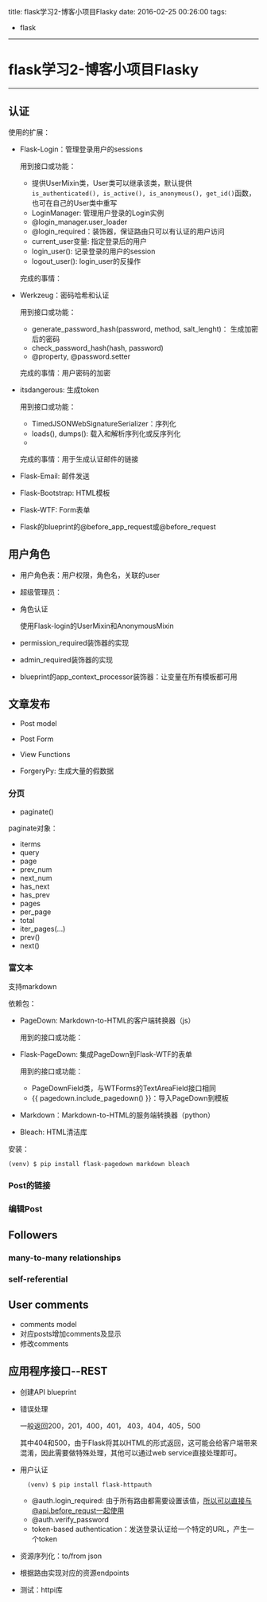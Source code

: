 title: flask学习2-博客小项目Flasky
date: 2016-02-25 00:26:00
tags:
- flask

----

# flask学习2-博客小项目Flasky
---

## 认证

使用的扩展：

* Flask-Login：管理登录用户的sessions

	用到接口或功能：
	
	* 提供UserMixin类，User类可以继承该类，默认提供`is_authenticated(), is_active(), is_anonymous(), get_id()`函数，也可在自己的User类中重写
	* LoginManager: 管理用户登录的Login实例
	* @login_manager.user_loader
	* @login_required：装饰器，保证路由只可以有认证的用户访问
	* current_user变量: 指定登录后的用户
	* login_user(): 记录登录的用户的session
	* logout_user(): login_user的反操作
	
	完成的事情：
	
* Werkzeug：密码哈希和认证

	用到接口或功能：
	
	* generate_password_hash(password, method, salt_lenght)： 生成加密后的密码
	* check_password_hash(hash, password)
	* @property, @password.setter
	
	完成的事情：用户密码的加密
	
* 	itsdangerous: 生成token

	用到接口或功能：
	
	* TimedJSONWebSignatureSerializer：序列化
	* loads(), dumps(): 载入和解析序列化或反序列化
	* 
	
	
	完成的事情：用于生成认证邮件的链接
	
* Flask-Email: 邮件发送
* Flask-Bootstrap: HTML模板
* Flask-WTF: Form表单	
* Flask的blueprint的@before_app_request或@before_request

## 用户角色

* 用户角色表：用户权限，角色名，关联的user

* 超级管理员：

* 角色认证

	使用Flask-login的UserMixin和AnonymousMixin
	
* permission_required装饰器的实现
* admin_required装饰器的实现
* blueprint的app_context_processor装饰器：让变量在所有模板都可用	


## 文章发布

* Post model
* Post Form
* View Functions

* ForgeryPy: 生成大量的假数据

### 分页

* paginate()

paginate对象：

* iterms
* query
* page
* prev_num
* next_num
* has_next
* has_prev
* pages
* per_page
* total
* iter_pages(...)
* prev()
* next()

### 富文本

支持markdown

依赖包：

* PageDown: Markdown-to-HTML的客户端转换器（js）

	用到的接口或功能：
	
	
* Flask-PageDown: 集成PageDown到Flask-WTF的表单

	用到的接口或功能：
	
	* PageDownField类，与WTForms的TextAreaField接口相同
	* {{ pagedown.include_pagedown() }}：导入PageDown到模板
	
	


* Markdown：Markdown-to-HTML的服务端转换器（python）

* Bleach: HTML清洁库

安装：

	(venv) $ pip install flask-pagedown markdown bleach


### Post的链接

### 编辑Post


## Followers

### many-to-many relationships

### self-referential


## User comments

* comments model
* 对应posts增加comments及显示
* 修改comments

## 应用程序接口--REST

* 创建API blueprint
* 错误处理

	一般返回200，201，400，401， 403，404，405，500

	其中404和500，由于Flask将其以HTML的形式返回，这可能会给客户端带来混淆，因此需要做特殊处理，其他可以通过web service直接处理即可。
	
* 用户认证

		(venv) $ pip install flask-httpauth	
	* @auth.login_required: 由于所有路由都需要设置该值，所以可以直接与@api.before_requst一起使用
	* @auth.verify_password
	* token-based authentication：发送登录认证给一个特定的URL，产生一个token

* 资源序列化：to/from json
* 根据路由实现对应的资源endpoints
* 测试：httpi库



	






